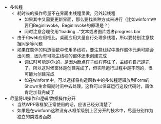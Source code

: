* 多线程
    * 耗时长的操作尽量不在界面主线程里做，另外起线程
        * 如果其中又需要更新界面，那么要找某种方式来进行（比如winform中要用BeginInvoke，BeginInvoke的原理是？）
        * 同时注意合理使用“loading...”文本或者图片或者progress bar
    * 由于和web应用相比，桌面应用大量自行处理多线程，所以要特别注意数据同步等问题
    * 如果在窗体的构造函数中使用多线程，要注意线程中操作窗体元素可能会出问题，因为有可能主线程的窗体还未创建完成
        * 调试时可能是Ok的，是因为断点在子线程停住了，主线程自己跑完了，所以这时候窗体是创建完成了，但实际运行过程中是不同的，很可能为创建完成
        * 如在winform中，可以选择将构造函数中的多线程逻辑放到Form的Shown生命周期时间中去处理，这样可以保证运行这段代码时，窗体肯定加载完成了
* 尽量将UI操作和逻辑/数据操作分开
    * 当然WPF等框架正常使用的话，应该已经分清楚了
    * 如果是在winform这种没有从框架级别上区分开的技术中，尽量分别作为独立的类或者函数